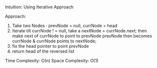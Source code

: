 Intuition:
Using Iterative Approach

Approach:
1. Take two Nodes : prevNode = null, currNode = head
2. Iterate till currNode ! = null,
   take a nextNode = currNode.next;
   then make next of currNode to point to prevNode
   prevNode then becomes currNode & currNode points to nextNode;
3. fix the head pointer to point prevNode
4. return head of the reversed list

Time Complexity: O(n)
Space Complexity: O(1)